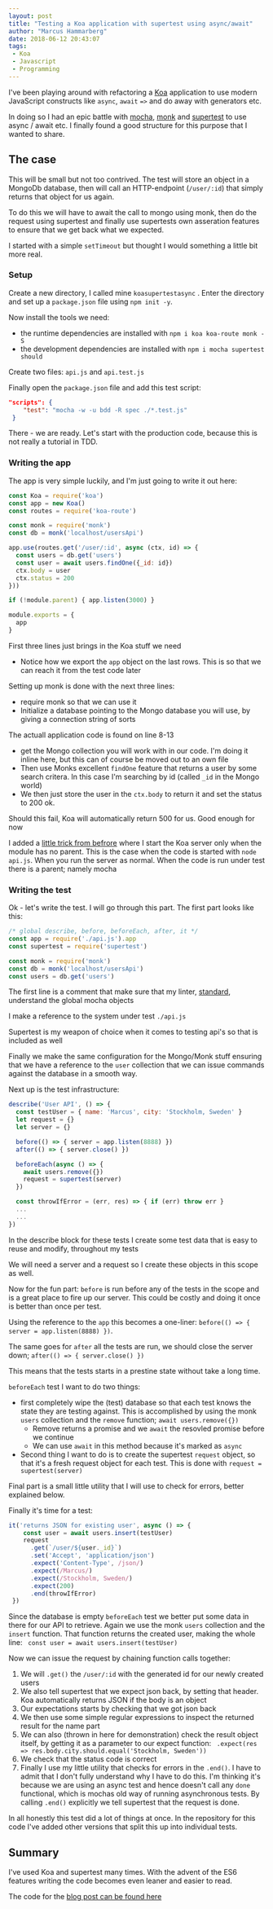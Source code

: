```yaml
---
layout: post
title: "Testing a Koa application with supertest using async/await"
author: "Marcus Hammarberg"
date: 2018-06-12 20:43:07
tags:
 - Koa
 - Javascript
 - Programming
---
```


I've been playing around with refactoring a [Koa](http://koajs.com/) application to use modern JavaScript constructs like `async`, `await` `=>` and do away with generators etc.

In doing so I had an epic battle with [mocha](https://mochajs.org/), [monk](https://github.com/Automattic/monk) and [supertest](https://github.com/visionmedia/supertest) to use async / await etc. I finally found a good structure for this purpose that I wanted to share.

<!-- excerpt-end -->

## The case

This will be small but not too contrived. The test will store an object in a MongoDb database, then will call an HTTP-endpoint (`/user/:id`) that simply returns that object for us again.

To do this we will have to await the call to mongo using monk, then do the request using supertest and finally use supertests own asseration features to ensure that we get back what we expected.

I started with a simple `setTimeout` but thought I would something a little bit more real.

### Setup

Create a new directory, I called mine `koasupertestasync` . Enter the directory and set up a `package.json` file using `npm init -y`.

Now install the tools we need:

* the runtime dependencies are installed with `npm i koa koa-route monk -S`
* the development dependencies are installed with `npm i mocha supertest should`

Create two files: `api.js` and `api.test.js`

Finally open the `package.json` file and add this test script:

```json
"scripts": {
    "test": "mocha -w -u bdd -R spec ./*.test.js"
 }
```

There - we are ready. Let's start with the production code, because this is not really a tutorial in TDD.

### Writing the app

The app is very simple luckily, and I'm just going to write it out here:

```javascript
const Koa = require('koa')
const app = new Koa()
const routes = require('koa-route')

const monk = require('monk')
const db = monk('localhost/usersApi')

app.use(routes.get('/user/:id', async (ctx, id) => {
  const users = db.get('users')
  const user = await users.findOne({_id: id})
  ctx.body = user
  ctx.status = 200
}))

if (!module.parent) { app.listen(3000) }

module.exports = {
  app
}
```

First three lines just brings in the Koa stuff we need

* Notice how we export the `app` object on the last rows. This is so that we can reach it from the test code later

Setting up monk is done with the next three lines:

* require monk so that we can use it
* Initialize a database pointing to the Mongo database you will use, by giving a connection string of sorts

The actuall application code is found on line 8-13

* get the Mongo collection you will work with in our code. I'm doing it inline here, but this can of course be moved out to an own file
* Then use Monks excellent `findOne` feature that returns a user by some search critera. In this case I'm searching by id (called `_id` in the Mongo world)
* We then just store the user in the `ctx.body` to return it and set the status to 200 ok.

Should this fail, Koa will automatically return 500 for us. Good enough for now

I added a [little trick from befrore](http://www.marcusoft.net/2015/10/eaddrinuse-when-watching-tests-with-mocha-and-supertest.html) where I start the Koa server only when the module has no parent. This is the case when the code is started with `node api.js`. When you run the server as normal. When the code is run under test there is a parent; namely mocha

### Writing the test

Ok - let's write the test. I will go through this part. The first part looks like this:

```javascript
/* global describe, before, beforeEach, after, it */
const app = require('./api.js').app
const supertest = require('supertest')

const monk = require('monk')
const db = monk('localhost/usersApi')
const users = db.get('users')
```

The first line is a comment that make sure that my linter, [standard](https://standardjs.com/), understand the global mocha objects

I make a reference to the system under test `./api.js`

Supertest is my weapon of choice when it comes to testing api's so that is included as well

Finally we make the same configuration for the Mongo/Monk stuff ensuring that we have a reference to the `user` collection that we can issue commands against the database in a smooth way.



Next up is the test infrastructure:

```javascript
describe('User API', () => {
  const testUser = { name: 'Marcus', city: 'Stockholm, Sweden' }
  let request = {}
  let server = {}

  before(() => { server = app.listen(8888) })
  after(() => { server.close() })

  beforeEach(async () => {
    await users.remove({})
    request = supertest(server)
  })

  const throwIfError = (err, res) => { if (err) throw err }
  ...
  ...
})
```

In the describe block for these tests I create some test data that is easy to reuse and modify, throughout my tests

We will need a server and a request so I create these objects in this scope as well.

Now for the fun part: `before` is run before any of the tests in the scope and is a great place to fire up our server. This could be costly and doing it once is better than once per test.

Using the reference to the `app` this becomes a one-liner: `before(() => { server = app.listen(8888) })`.

The same goes for `after` all the tests are run, we should close the server down; `after(() => { server.close() })`

This means that the tests starts in a prestine state without take a long time.

`beforeEach` test I want to do two things:

* first completely wipe the (test) database so that each test knows the state they are testing against. This is accomplished by using the monk `users` collection and the `remove` function; `await users.remove({})`
  * Remove returns a promise and we `await` the resovled promise before we continue
  * We can use `await` in this method because it's marked as `async`
* Second thing I want to do is to create the supertest `request` object, so that it's a fresh request object for each test. This is done with `request = supertest(server)`

Final part is a small little utility that I will use to check for errors, better explained below.



Finally it's time for a test:

```javascript
it('returns JSON for existing user', async () => {
    const user = await users.insert(testUser)
    request
      .get(`/user/${user._id}`)
      .set('Accept', 'application/json')
      .expect('Content-Type', /json/)
      .expect(/Marcus/)
      .expect(/Stockholm, Sweden/)
      .expect(200)
      .end(throwIfError)
 })
```

Since the database is empty `beforeEach` test we better put some data in there for our API to retrieve. Again we use the monk `users` collection and the `insert` function. That function returns the created user, making the whole line: ` const user = await users.insert(testUser)`

Now we can issue the request by chaining function calls together:

1. We will `.get()` the `/user/:id` with the generated id for our newly created users
2. We also tell supertest that we expect json back, by setting that header. Koa automatically returns JSON if the body is an object
3. Our expectations starts by checking that we got json back
4. We then use some simple regular expressions to inspect the returned result for the name part
5.  We can also (thrown in here for demonstration) check the result object itself, by getting it as a parameter to our expect function: ` .expect(res => res.body.city.should.equal('Stockholm, Sweden'))`
6. We check that the status code is correct
7. Finally I use my little utility that checks for errors in the `.end()`.
   I have to admit that I don't fully understand why I have to do this. I'm thinking it's because we are using an async test and hence doesn't call any `done` functional, which is mochas old way of running asynchronous tests.
   By calling `.end()` explicitly we tell supertest that the request is done.

In all honestly this test did a lot of things at once. In the repository for this code I've added other versions that split this up into individual tests.

## Summary

I've used Koa and supertest many times. With the advent of the ES6 features writing the code becomes even leaner and easier to read.

The code for the [blog post can be found here](https://github.com/marcusoftnet/koasupertestasync)